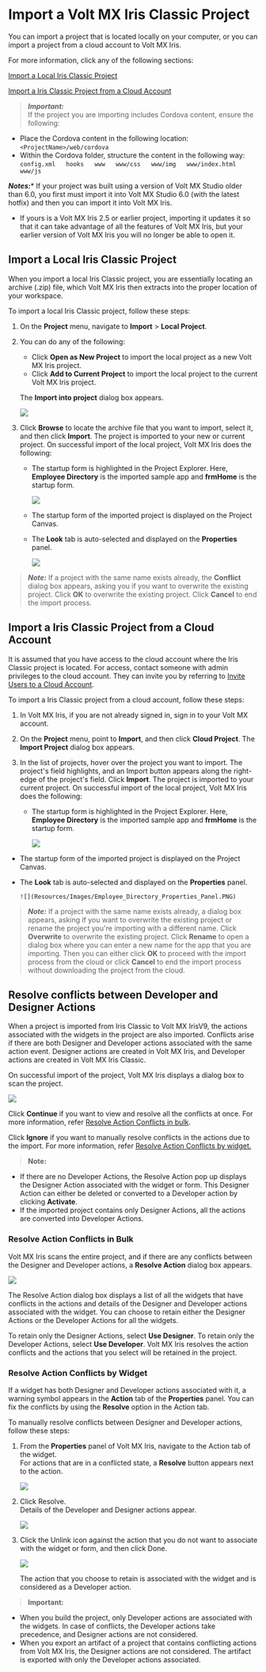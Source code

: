                           


Import a Volt MX Iris Classic Project
========================================

You can import a project that is located locally on your computer, or you can import a project from a cloud account to Volt MX Iris.

For more information, click any of the following sections:

[Import a Local Iris Classic Project](#import-a-local-iris-classic-project)

[Import a Iris Classic Project from a Cloud Account](#import-a-iris-classic-project-from-a-cloud-account)

> **_Important:_**  
If the project you are importing includes Cordova content, ensure the following:

*   Place the Cordova content in the following location:  
    `<ProjectName>/web/cordova`
*   Within the Cordova folder, structure the content in the following way:  
    `config.xml  
    hooks  
    www  
    www/css  
    www/img  
    www/index.html  
    www/js`

**_Notes:_***   If your project was built using a version of Volt MX Studio older than 6.0, you first must import it into Volt MX Studio 6.0 (with the latest hotfix) and then you can import it into Volt MX Iris.
*   If yours is a Volt MX Iris 2.5 or earlier project, importing it updates it so that it can take advantage of all the features of Volt MX Iris, but your earlier version of Volt MX Iris you will no longer be able to open it.

Import a Local Iris Classic Project
-----------------------------------------

When you import a local Iris Classic project, you are essentially locating an archive (.zip) file, which Volt MX Iris then extracts into the proper location of your workspace.

To import a local Iris Classic project, follow these steps:

1.  On the **Project** menu, navigate to **Import** > **Local Project**.
2.  You can do any of the following:
    
    *   Click **Open as New Project** to import the local project as a new Volt MX Iris project.
    *   Click **Add to Current Project** to import the local project to the current Volt MX Iris project.
    
    The **Import into project** dialog box appears. 

    ![](Resources/Images/Employee_Directory_Import_into_Project.PNG)
    

3.  Click **Browse** to locate the archive file that you want to import, select it, and then click **Import**. The project is imported to your new or current project. On successful import of the local project, Volt MX Iris does the following:
    *   The startup form is highlighted in the Project Explorer. Here, **Employee Directory** is the imported sample app and **frmHome** is the startup form.  

        ![](Resources/Images/Employee_Directory_Project_Explorer.PNG)


    *   The startup form of the imported project is displayed on the Project Canvas.
    *   The **Look** tab is auto-selected and displayed on the **Properties** panel.  


        ![](Resources/Images/Employee_Directory_Properties_Panel.PNG)


> **_Note:_** If a project with the same name exists already, the **Conflict** dialog box appears, asking you if you want to overwrite the existing project. Click **OK** to overwrite the existing project. Click **Cancel** to end the import process.

Import a Iris Classic Project from a Cloud Account
--------------------------------------------------------

It is assumed that you have access to the cloud account where the Iris Classic project is located. For access, contact someone with admin privileges to the cloud account. They can invite you by referring to [Invite Users to a Cloud Account](ShareProjectOnTheCloud.md#invite-users-to-a-cloud-account).

To import a Iris Classic project from a cloud account, follow these steps:

1.  In Volt MX Iris, if you are not already signed in, sign in to your Volt MX account.
2.  On the **Project** menu, point to **Import**, and then click **Cloud Project**. The **Import Project** dialog box appears.  
    
3.  In the list of projects, hover over the project you want to import. The project's field highlights, and an Import button appears along the right-edge of the project's field. Click **Import**. The project is imported to your current project. On successful import of the local project, Volt MX Iris does the following:
    *   The startup form is highlighted in the Project Explorer. Here, **Employee Directory** is the imported sample app and **frmHome** is the startup form.  


        ![](Resources/Images/Employee_Directory_Project_Explorer.PNG)


*   The startup form of the imported project is displayed on the Project Canvas.
        
*   The **Look** tab is auto-selected and displayed on the **Properties** panel.  
          

        ![](Resources/Images/Employee_Directory_Properties_Panel.PNG)


> **_Note:_** If a project with the same name exists already, a dialog box appears, asking if you want to overwrite the existing project or rename the project you're importing with a different name. Click **Overwrite** to overwrite the existing project. Click **Rename** to open a dialog box where you can enter a new name for the app that you are importing. Then you can either click **OK** to proceed with the import process from the cloud or click **Cancel** to end the import process without downloading the project from the cloud.

Resolve conflicts between Developer and Designer Actions
--------------------------------------------------------

When a project is imported from Iris Classic to Volt MX IrisV9, the actions associated with the widgets in the project are also imported. Conflicts arise if there are both Designer and Developer actions associated with the same action event. Designer actions are created in Volt MX Iris, and Developer actions are created in Volt MX Iris Classic.

On successful import of the project, Volt MX Iris displays a dialog box to scan the project.  

![](Resources/Images/ScanConflict_363x135.png)

Click **Continue** if you want to view and resolve all the conflicts at once. For more information, refer [Resolve Action Conflicts in bulk](#resolve-action-conflicts-in-bulk).

Click **Ignore** if you want to manually resolve conflicts in the actions due to the import. For more information, refer [Resolve Action Conflicts by widget.](#resolve-action-conflicts-by-widget)

> **Note:**  
*   If there are no Developer Actions, the Resolve Action pop up displays the Designer Action associated with the widget or form. This Designer Action can either be deleted or converted to a Developer action by clicking **Activate**.  
*   If the imported project contains only Designer Actions, all the actions are converted into Developer Actions.  

### Resolve Action Conflicts in Bulk

Volt MX  Iris scans the entire project, and if there are any conflicts between the Designer and Developer actions, a **Resolve Action** dialog box appears.  

![](Resources/Images/ResolveConflicts_695x346.png)

The Resolve Action dialog box displays a list of all the widgets that have conflicts in the actions and details of the Designer and Developer actions associated with the widget. You can choose to retain either the Designer Actions or the Developer Actions for all the widgets.

To retain only the Designer Actions, select **Use Designer**. To retain only the Developer Actions, select **Use Developer**. Volt MX Iris resolves the action conflicts and the actions that you select will be retained in the project.

### Resolve Action Conflicts by Widget

If a widget has both Designer and Developer actions associated with it, a warning symbol appears in the **Action** tab of the **Properties** panel. You can fix the conflicts by using the **Resolve** option in the Action tab.

To manually resolve conflicts between Designer and Developer actions, follow these steps:

1.  From the **Properties** panel of Volt MX Iris, navigate to the Action tab of the widget.  
    For actions that are in a conflicted state, a **Resolve** button appears next to the action.  
    
    ![](Resources/Images/Conflict_Action.png)
    
2.  Click Resolve.  
    Details of the Developer and Designer actions appear.  
    
    ![](Resources/Images/ResolveAction_524x259.png)
    
3.  Click the Unlink icon against the action that you do not want to associate with the widget or form, and then click Done.  
    
    ![](Resources/Images/Unlink_Action_526x259.png)  


    The action that you choose to retain is associated with the widget and is considered as a Developer action.
    

> **Important:**  
*   When you build the project, only Developer actions are associated with the widgets. In case of conflicts, the Developer actions take precedence, and Designer actions are not considered.  
*   When you export an artifact of a project that contains conflicting actions from Volt MX Iris, the Designer actions are not considered. The artifact is exported with only the Developer actions associated.  
